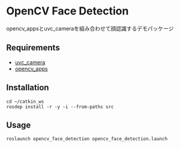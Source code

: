 # OpenCV Face Detection
opencv_appsとuvc_cameraを組み合わせて顔認識するデモパッケージ

## Requirements
* [uvc_camera](http://wiki.ros.org/uvc_camera)
* [opencv_apps](http://wiki.ros.org/opencv_apps)

## Installation

```
cd ~/catkin_ws
rosdep install -r -y -i --from-paths src
```

## Usage
```sh
roslaunch opencv_face_detection opencv_face_detection.launch
```
